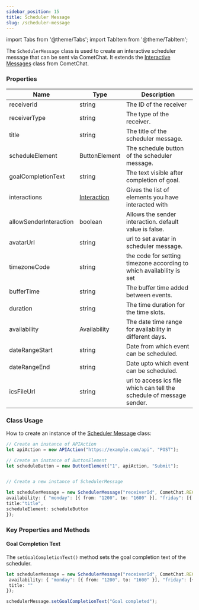 ```yaml
---
sidebar_position: 15
title: Scheduler Message
slug: /scheduler-message
---
```


import Tabs from '@theme/Tabs';
import TabItem from '@theme/TabItem';

The `SchedulerMessage` class is used to create an interactive scheduler message that can be sent via CometChat. It extends the [Interactive Messages](/sdk/javascript/interactive-messages) class from CometChat.

### Properties

| Name | Type | Description | 
| ---- | ---- | ---- | 
| receiverId | string | The ID of the receiver | 
| receiverType | string | The type of the receiver. | 
| title | string | The title of the scheduler message. | 
| scheduleElement | ButtonElement | The schedule button of the scheduler message. | 
| goalCompletionText | string | The text visible after completion of goal. | 
| interactions | [Interaction](/sdk/javascript/interactive-messages#interaction) | Gives the list of elements you have interacted with | 
| allowSenderInteraction | boolean | Allows the sender interaction. default value is false. | 
| avatarUrl | string | url to set avatar in scheduler message. | 
| timezoneCode | string | the code for setting timezone according to which availability is set | 
| bufferTime | string | The buffer time added between events. | 
| duration | string | The time duration for the time slots. | 
| availability | Availability | The date time range for availability in different days. | 
| dateRangeStart | string | Date from which event can be scheduled. | 
| dateRangeEnd | string | Date upto which event can be scheduled. | 
| icsFileUrl | string | url to access ics file which can tell the schedule of message sender. | 


### Class Usage

How to create an instance of the  [Scheduler Message](/web-shared/scheduler-message) class:

<Tabs>
<TabItem value="typescript" label="Typescript">

```typescript
// Create an instance of APIAction
let apiAction = new APIAction("https://example.com/api", "POST");

// Create an instance of ButtonElement
let scheduleButton = new ButtonElement("1", apiAction, "Submit");


// Create a new instance of SchedulerMessage

let schedulerMessage = new SchedulerMessage("receiverId", CometChat.RECEIVER_TYPE.USER, {
availability: { "monday": [{ from: "1200", to: "1600" }], "friday": [{ from: "0600", to: "1000" }] },
title:"title",
scheduleElement: scheduleButton
});
```

</TabItem>
</Tabs>



### Key Properties and Methods

#### Goal Completion Text

The `setGoalCompletionText()` method sets the goal completion text of the scheduler.

<Tabs>
<TabItem value="typescript" label="Typescript">

```typescript
let schedulerMessage = new SchedulerMessage("receiverId", CometChat.RECEIVER_TYPE.USER, {
 availability: { "monday": [{ from: "1200", to: "1600" }], "friday": [{ from: "0600", to: "1000" }] },
 title: ""
});

schedulerMessage.setGoalCompletionText("Goal completed");
```

</TabItem>
</Tabs>
